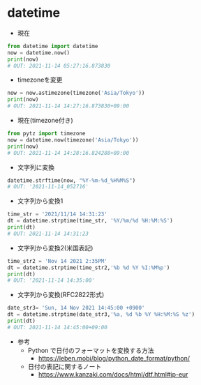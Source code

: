 # datetime

- 現在
```python
from datetime import datetime
now = datetime.now()
print(now)
# OUT: 2021-11-14 05:27:16.873830
```

- timezoneを変更
```python
now = now.astimezone(timezone('Asia/Tokyo'))
print(now)
# OUT: 2021-11-14 14:27:16.873830+09:00
```

- 現在(timezone付き)
```python
from pytz import timezone
now = datetime.now(timezone('Asia/Tokyo'))
print(now)
# OUT: 2021-11-14 14:28:16.824288+09:00
```

- 文字列に変換
```python
datetime.strftime(now, "%Y-%m-%d_%H%M%S")
# OUT: '2021-11-14_052716'
```

- 文字列から変換1
```python
time_str = '2021/11/14 14:31:23'
dt = datetime.strptime(time_str, '%Y/%m/%d %H:%M:%S')
print(dt)
# OUT: 2021-11-14 14:31:23
```

- 文字列から変換2(米国表記)
```python
time_str2 = 'Nov 14 2021 2:35PM'
dt = datetime.strptime(time_str2,'%b %d %Y %I:%M%p')
print(dt)
# OUT: '2021-11-14 14:35:00'
```

- 文字列から変換(RFC2822形式)
```python
date_str3= 'Sun, 14 Nov 2021 14:45:00 +0900'
dt = datetime.strptime(date_str3,'%a, %d %b %Y %H:%M:%S %z')
print(dt)
# OUT: 2021-11-14 14:45:00+09:00
```

- 参考
  - Python で日付のフォーマットを変換する方法
    - https://leben.mobi/blog/python_date_format/python/
  - 日付の表記に関するノート
    - https://www.kanzaki.com/docs/html/dtf.html#jp-eur
